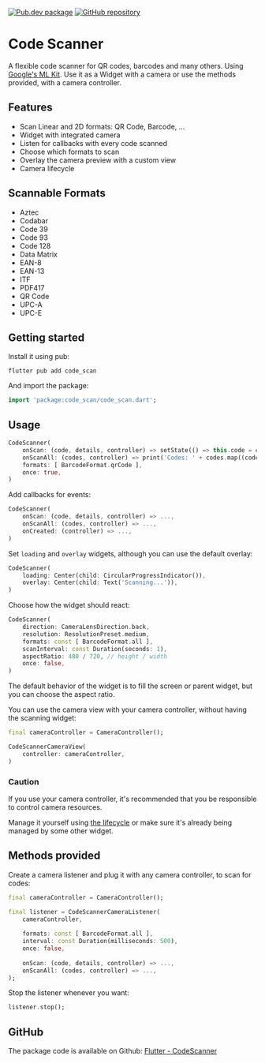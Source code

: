 [![Pub.dev package](https://img.shields.io/badge/pub.dev-code__scan-blue)](https://pub.dev/packages/code_scan)
[![GitHub repository](https://img.shields.io/badge/GitHub-CodeScanner--flutter-blue?logo=github)](https://github.com/DrafaKiller/CodeScanner-flutter)

# Code Scanner

A flexible code scanner for QR codes, barcodes and many others. Using [Google's ML Kit](https://developers.google.com/ml-kit/vision/barcode-scanning). Use it as a Widget with a camera or use the methods provided, with a camera controller.

## Features

* Scan Linear and 2D formats: QR Code, Barcode, ...
* Widget with integrated camera
* Listen for callbacks with every code scanned
* Choose which formats to scan
* Overlay the camera preview with a custom view
* Camera lifecycle

## Scannable Formats

* Aztec
* Codabar
* Code 39
* Code 93
* Code 128
* Data Matrix
* EAN-8
* EAN-13
* ITF
* PDF417
* QR Code
* UPC-A
* UPC-E

## Getting started

Install it using pub:
```
flutter pub add code_scan
```

And import the package:
```dart
import 'package:code_scan/code_scan.dart';
```

## Usage

```dart
CodeScanner(
    onScan: (code, details, controller) => setState(() => this.code = code),
    onScanAll: (codes, controller) => print('Codes: ' + codes.map((code) => code.rawValue).toString()),
    formats: [ BarcodeFormat.qrCode ],
    once: true,
)
``` 

Add callbacks for events:
```dart
CodeScanner(
    onScan: (code, details, controller) => ...,
    onScanAll: (codes, controller) => ...,
    onCreated: (controller) => ...,
)
```

Set `loading` and `overlay` widgets, although you can use the default overlay:
```dart
CodeScanner(
    loading: Center(child: CircularProgressIndicator()),
    overlay: Center(child: Text('Scanning...')),
)
```

Choose how the widget should react:
```dart
CodeScanner(
    direction: CameraLensDirection.back,
    resolution: ResolutionPreset.medium,
    formats: const [ BarcodeFormat.all ],
    scanInterval: const Duration(seconds: 1),
    aspectRatio: 480 / 720, // height / width
    once: false,
)
```

The default behavior of the widget is to fill the screen or parent widget, but you can choose the aspect ratio.

You can use the camera view with your camera controller, without having the scanning widget:
```dart
final cameraController = CameraController();

CodeScannerCameraView(
    controller: cameraController,
)
```

### Caution

If you use your camera controller, it's recommended that you be responsible to control camera resources.

Manage it yourself using [the lifecycle](https://pub.dev/packages/camera#handling-lifecycle-states) or make sure it's already being managed by some other widget.

## Methods provided

Create a camera listener and plug it with any camera controller, to scan for codes:
```dart
final cameraController = CameraController();

final listener = CodeScannerCameraListener(
    cameraController,
    
    formats: const [ BarcodeFormat.all ],
    interval: const Duration(milliseconds: 500),
    once: false,
    
    onScan: (code, details, controller) => ...,
    onScanAll: (codes, controller) => ...,
);
```

Stop the listener whenever you want:
```dart
listener.stop();
```

## GitHub

The package code is available on Github: [Flutter - CodeScanner](https://github.com/DrafaKiller/CodeScanner-flutter)
